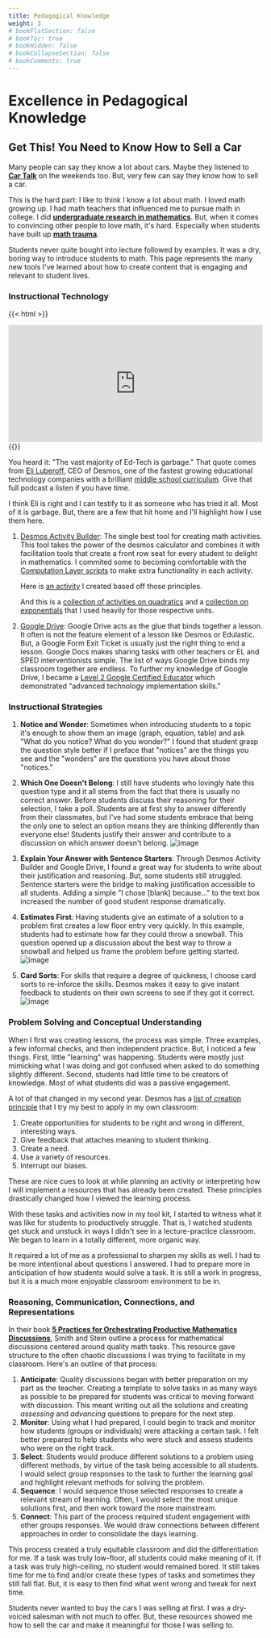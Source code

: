 ```yaml
---
title: Pedagogical Knowledge
weight: 3
# bookFlatSection: false
# bookToc: true
# bookHidden: false
# bookCollapseSection: false
# bookComments: true
---
```

# Excellence in Pedagogical Knowledge

## Get This! You Need to Know How to Sell a Car

Many people can say they know a lot about cars. Maybe they listened to [**Car Talk**](https://www.cartalk.com/) on the weekends too. But, very few can say they know how to sell a car.

This is the hard part: I like to think I know a lot about math. I loved math growing up. I had math teachers that influenced me to pursue math in college. I did [**undergraduate research in mathematics**](https://drive.google.com/file/d/1EqA9OO2-GjZU0YYOdGfEDJ156PI_XDMu/view?usp=sharing). But, when it comes to convincing other people to love math, it's hard. Especially when students have built up [**math trauma**](https://journals.sagepub.com/doi/abs/10.1177/009155218401200206?journalCode=crwa).

Students never quite bought into lecture followed by examples. It was a dry, boring way to introduce students to math. This page represents the many new tools I've learned about how to create content that is engaging and relevant to student lives.

### **Instructional Technology**

{{< html >}}
<iframe src="https://open.spotify.com/embed-podcast/episode/3b7rca5Ose9hVEaCP1TVAd" width="100%" height="232" frameborder="0" allowtransparency="true" allow="encrypted-media"></iframe>
{{</ html >}}

You heard it: "The vast majority of Ed-Tech is garbage." That quote comes from [Eli Luberoff](https://twitter.com/eluberoff), CEO of Desmos, one of the fastest growing educational technology companies with a brilliant [middle school curriculum](https://www.desmos.com/curriculum?r=w.hc). Give that full podcast a listen if you have time.

I think Eli is right and I can testify to it as someone who has tried it all. Most of it is garbage. But, there are a few that hit home and I'll highlight how I use them here.

1. [Desmos Activity Builder](https://teacher.desmos.com/): The single best tool for creating math activities. This tool takes the power of the desmos calculator and combines it with facilitation tools that create a front row seat for every student to delight in mathematics. I commited some to becoming comfortable with the [Computation Layer scripts](https://teacher.desmos.com/computation-layer/documentation) to make extra functionality in each activity.
   
   Here is [an activity]("https://teacher.desmos.com/activitybuilder/custom/5fda0ddcbbcae40d574330ed?collections=60083078d152670d30963183#preview/6b977867-e518-41bd-b305-354f5f4c717a") I created based off those principles.
   
   And this is a [collection of activities on quadratics](https://teacher.desmos.com/collection/60083078d152670d30963183) and a [collection on exponentials](https://teacher.desmos.com/collection/601aa5a228e3250d621df6ab) that I used heavily for those respective units.

2. [Google Drive](https://drive.google.com): Google Drive acts as the glue that binds together a lesson. It often is not the feature element of a lesson like Desmos or Edulastic. But, a Google Form Exit Ticket is usually just the right thing to end a lesson.
  Google Docs makes sharing tasks with other teachers or EL and SPED interventionists simple. The list of ways Google Drive binds my classroom together are endless. To further my knowledge of Google Drive, I became a [Level 2 Google Certified Educator](https://www.credential.net/a8aacebd-e5ec-429f-bd4b-e060aca1a05d?key=a90cc95c5c6f7a7b68727edfb87c01512a857d94e20791b8eabc72f1ba33ea2a) which demonstrated "advanced technology implementation skills."

### **Instructional Strategies**

1. **Notice and Wonder**: Sometimes when introducing students to a topic it's enough to show them an image (graph, equation, table) and ask "What do you notice? What do you wonder?" I found that student grasp the question style better if I preface that "notices" are the things you see and the "wonders" are the questions you have about those "notices."
   
2. **Which One Doesn't Belong**: I still have students who lovingly hate this question type and it all stems from the fact that there is usually no correct answer. Before students discuss their reasoning for their selection, I take a poll. Students are at first shy to answer differently from their classmates, but I've had some students embrace that being the only one to select an option means they are thinking differently than everyone else! Students justify their answer and contribute to a discussion on which answer doesn't belong.
![image](/wodb.png)

3. **Explain Your Answer with Sentence Starters**: Through Desmos Activity Builder and Google Drive, I found a great way for students to write about their justification and reasoning. But, some students still struggled. Sentence starters were the bridge to making justification accessible to all students. Adding a simple "I chose [blank] because..." to the text box increased the number of good student response dramatically.
   
4. **Estimates First**: Having students give an estimate of a solution to a problem first creates a low floor entry very quickly. In this example, students had to estimate how far they could throw a snowball. This question opened up a discussion about the best way to throw a snowball and helped us frame the problem before getting started.
![image](/estimate.png)

5. **Card Sorts**: For skills that require a degree of quickness, I choose card sorts to re-inforce the skills. Desmos makes it easy to give instant feedback to students on their own screens to see if they got it correct.
![image](/cardsort.png)

### **Problem Solving and Conceptual Understanding**
When I first was creating lessons, the process was simple. Three examples, a few informal checks, and then independent practice. But, I noticed a few things. First, little "learning" was happening. Students were mostly just mimicking what I was doing and got confused when asked to do something slightly different. Second, students had little time to be creators of knowledge. Most of what students did was a passive engagement.

A lot of that changed in my second year. Desmos has a [list of creation principle](https://blog.desmos.com/articles/desmos-guide-to-building-great-digital-math-2021/) that I try my best to apply in my own classroom:

1. Create opportunities for students to be right and wrong in different, interesting ways.
2. Give feedback that attaches meaning to student thinking.
3. Create a need.
4. Use a variety of resources.
5. Interrupt our biases.

These are nice cues to look at while planning an activity or interpreting how I will implement a resources that has already been created. These principles drastically changed how I viewed the learning process.

With these tasks and activities now in my tool kit, I started to witness what it was like for students to productively struggle. That is, I watched students get stuck and unstuck in ways I didn't see in a lecture-practice classroom. We began to learn in a totally different, more organic way.

It required a lot of me as a professional to sharpen my skills as well. I had to be more intentional about questions I answered. I had to prepare more in anticipation of how students would solve a task. It is still a work in progress, but it is a much more enjoyable classroom environment to be in.

### **Reasoning, Communication, Connections, and Representations**

In their book [**5 Practices for Orchestrating Productive Mathematics Discussions**](https://www.amazon.com/Practices-Orchestrating-Productive-Mathematical-Discussion/dp/1680540165/ref=pd_sbs_1?pd_rd_w=sweVJ&pf_rd_p=651d64d1-3c73-45b6-ae09-e545600e3a22&pf_rd_r=J287N06S6ZC0AKH3RN8E&pd_rd_r=b8860828-6a1d-4d63-a830-49f7e4b6d0ea&pd_rd_wg=N4dBB&pd_rd_i=1680540165&psc=1), Smith and Stein outline a process for mathematical discussions centered around quality math tasks. This resource gave structure to the often chaotic discussions I was trying to facilitate in my classroom. Here's an outline of that process:

1. **Anticipate**: Quality discussions began with better preparation on my part as the teacher. Creating a template to solve tasks in as many ways as possible to be prepared for students was critical to moving forward with discussion. This meant writing out all the solutions and creating *assessing* and *advancing* questions to prepare for the next step.
2. **Monitor**: Using what I had prepared, I could begin to track and monitor how students (groups or individuals) were attacking a certain task. I felt better prepared to help students who were stuck and assess students who were on the right track.
3. **Select**: Students would produce different solutions to a problem using different methods, by virtue of the task being accessible to all students. I would select group responses to the task to further the learning goal and highlight relevant methods for solving the problem.
4. **Sequence**: I would sequence those selected responses to create a relevant stream of learning. Often, I would select the most unique solutions first, and then work toward the more mainstream.
5. **Connect**: This part of the process required student engagement with other groups responses. We would draw connections between different approaches in order to consolidate the days learning.

This process created a truly equitable classroom and did the differentiation for me. If a task was truly low-floor, all students could make meaning of it. If a task was truly high-ceiling, no student would remained bored. It still takes time for me to find and/or create these types of tasks and sometimes they still fall flat. But, it is easy to then find what went wrong and tweak for next time.

Students never wanted to buy the cars I was selling at first. I was a dry-voiced salesman with not much to offer. But, these resources showed me how to sell the car and make it meaningful for those I was selling to.
